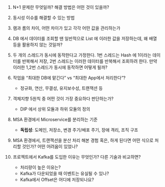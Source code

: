 1. N+1 문제란 무엇일까? 해결 방법은 어떤 것이 있을까?

2. 동시성 이슈를 해결할 수 있는 방법

3. 램과 롬의 차이, 어떤 차이가 있고 각각 어떤 값을 관리하는가

4. DB 에서 데이터를 조회할 땐 일반적으로 List 에 이러한 값을 저장하는데, 왜 배열 등을 활용하지 않는 것일까?

5. 두 개의 스레드가 동시에 동작한다고 가정한다. 1번 스레드는 Hash 에 1이라는 데이터를 반복해서 저장, 2번 스레드는 이러한 데이터를 반복해서 조회하려 한다. 만약 이러한 1,2번 스레드가 동시에 동작하면 어떻게 될까?

6. 작업을 “최대한 DB에 맡긴다” vs “최대한 App에서 처리한다”?
   - 정규화, 연산, 무결성, 유지보수성, 트랜잭션 등

8. 객체지향 5원칙 중 어떤 것이 가장 중요하다 판단하는가?
    - DIP 에서 상위 모듈과 하위 모듈의 정의

9. MSA 환경에서 Microservice를 분리하는 기준
    - **독립성**: 도메인, 저장소, 변경 주기/배포 주기, 장애 격리, 조직 구조

11. MSA 환경에서, 트랜잭션을 분산 처리 해본 경험 혹은, 하게 된다면 어떤 식으로 처리할 것인가? 어떤 어려움이 있었나?

12. 프로젝트에서 Kafka를 도입한 이유는 무엇인가? 다른 기술과 비교하면?
    - 처리량이 높은 이유는?
    - Kafka가 다운되었을 때 이벤트는 유실될 수 있나?
    - Kafka에서 Offset은 어디에 저장되나요?
